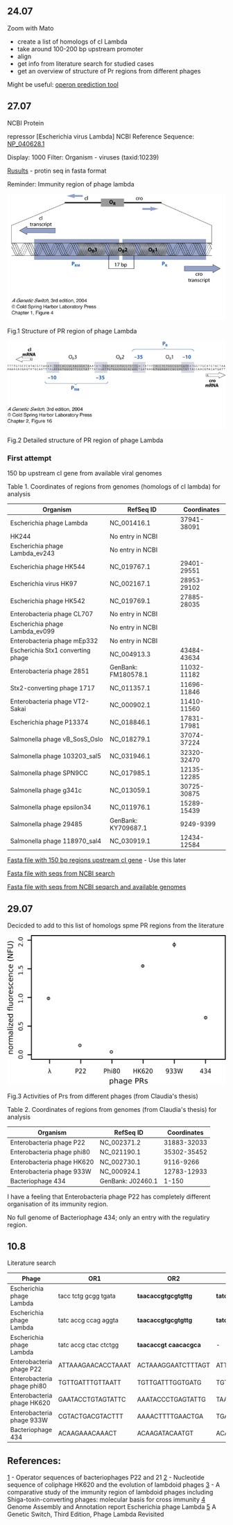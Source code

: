 ## 24.07

Zoom with Mato

- create a list of homologs of cI Lambda
- take around 100-200 bp upstream promoter
- align
- get info from literature search for studied cases
- get an overview of structure of Pr regions from different phages

Might be useful: [operon prediction tool](http://www.softberry.com/berry.phtml?topic=index&group=programs&subgroup=gfindb&gclid=Cj0KCQjwjer4BRCZARIsABK4QeUp8Z9j2BHO1GEtD2Igz7hu5hHQCUDW8dKenXb9X3W8Ym7MdT6olssaAmAWEALw_wcB)

## 27.07

NCBI Protein

repressor [Escherichia virus Lambda]
NCBI Reference Sequence: [NP_040628.1](https://www.ncbi.nlm.nih.gov/protein/NP_040628.1)

Display: 1000
Filter: Organism - viruses (taxid:10239)

[Rusults](https://github.com/agreshno/Mato/blob/master/seqdump%20(2).txt) - protin seq in fasta format

Reminder: Immunity region of phage lambda

![immunity_reg_L_phage](https://github.com/agreshno/Mato/blob/master/immunity_region_lambda_phage.jpg)

Fig.1 Structure of PR region of phage Lambda

![im_region_L_phage_seq](https://github.com/agreshno/Mato/blob/master/immunity_region_lambda_phage_seq.jpg)

Fig.2 Detailed structure of PR region of phage Lambda

### First attempt

150 bp upstream cI gene from available viral genomes

Table 1. Coordinates of regions from genomes (homologs of cI lambda) for analysis

Organism | RefSeq ID | Coordinates
--|--|--
Escherichia phage Lambda | NC_001416.1 | 37941-38091
HK244 | No entry in NCBI | 
Escherichia phage Lambda_ev243 | No entry in NCBI |
Escherichia phage HK544 | NC_019767.1 | 29401-29551
Escherichia virus HK97 | NC_002167.1 | 28953-29102
Escherichia phage HK542 | NC_019769.1 | 27885-28035
Enterobacteria phage CL707 | No entry in NCBI |
Escherichia phage Lambda_ev099 | No entry in NCBI |
Enterobacteria phage mEp332 | No entry in NCBI |
Escherichia Stx1 converting phage | NC_004913.3 | 43484-43634
Enterobacteria phage 2851 | GenBank: FM180578.1 | 11032-11182
Stx2-converting phage 1717 | NC_011357.1 | 11696-11846
Enterobacteria phage VT2-Sakai | NC_000902.1 | 11410-11560
Escherichia phage P13374 | NC_018846.1 | 17831-17981
Salmonella phage vB_SosS_Oslo | NC_018279.1 | 37074-37224
Salmonella phage 103203_sal5 | NC_031946.1 | 32320-32470
Salmonella phage SPN9CC | NC_017985.1 | 12135-12285
Salmonella phage g341c | NC_013059.1 | 30725-30875
Salmonella phage epsilon34 | NC_011976.1 | 15289-15439
Salmonella phage 29485 | GenBank: KY709687.1 | 9249-9399
Salmonella phage 118970_sal4 | NC_030919.1 | 12434-12584

[Fasta file with 150 bp regions upstream cI gene](https://github.com/agreshno/Mato/blob/master/seq/upstream_cI_phages.txt) - Use this later

[Fasta file with seqs from NCBI search](https://github.com/agreshno/Mato/blob/master/seq/cI_lambda_homoligs_complete%20seqs.txt)

[Fasta file with seqs from NCBI seqarch and available genomes](https://github.com/agreshno/Mato/blob/master/seq/cI_lambda_homologs_complete-seqs_with_genomes_av.txt)

## 29.07

Decicded to add to this list of homologs spme PR regions from the literature

![Pr_regions](https://github.com/agreshno/Mato/blob/master/rel(Lambda)_PR.png)

Fig.3 Activities of Prs from different phages (from Claudia's thesis)

Table 2. Coordinates of regions from genomes (from Claudia's thesis) for analysis

Organism | RefSeq ID | Coordinates
--|--|--
Enterobacteria phage P22 | NC_002371.2 | 31883-32033
Enterobacteria phage phi80 | NC_021190.1 | 35302-35452
Enterobacteria phage HK620 | NC_002730.1 | 9116-9266
Enterobacteria phage 933W | NC_000924.1 | 12783-12933
Bacteriophage 434 | GenBank: J02460.1 | 1-150

I have a feeling that Enterobacteria phage P22 has completely different organisation of its immunity region.

No full genome of Bacteriophage 434; only an entry with the regulatiry region.

## 10.8

Literature search

Phage | OR1 | OR2 | OR3 | OL1 | OL2 | OL3 | Ref
-|-|-|-|-|-|-|-
Escherichia phage Lambda | tacc tctg gcgg tgata | **taacaccgtgcgtgttg** | **tatcaccgcaagggata** | **tatcaccgccagtggta** | caac accg ccag agata | **tatcaccgcagatggtt** | [4]
Escherichia phage Lambda | tatc accg ccag aggta | **taacaccgtgcgtgttg** | **tatcaccgcaagggata** | **tatcaccgccagtggta** | tatc tctg gcgg tgttg | **tatcaccgcagatggtt** | [5]
Escherichia phage Lambda | tatc accg ctac ctctgg |**taacaccgt caacacgca**|-|-|-|-|-
Enterobacteria phage P22 | ATTAAAGAACACCTAAAT | ACTAAAGGAATCTTTAGT | ATTTAAGATGACTTAACT | ATTTAAGACTTCTTAATT | TTTGAAGAAAACTTAAAT | ACTTAAGTTTTTATTTGA | [1]
Enterobacteria phage phi80 | TGTTGATTTGTTAATT |  TGTTGATTTGGTGATG | TGTGGATTTGTTTACC | TGTGGATTTGTTTAAT | TGTGGAATTGTTGACC | TGTTGATTTGTTGATT | [3]
Enterobacteria phage HK620 | GAATACCTGTAGTATTC | AAATACCCTGAGTATTG | TAATAGCTAAGGTACTT | AAATACCTACAGTATTC | AAATACCTTGGGTATTT | TTATCATTATTTCATCA | [2]
Enterobacteria phage 933W | CGTACTGACGTACTTT | AAAACTTTTGAACTGA | TGAACCATCGTACTCA | TGAACCAACGAACTAT |-|-| [3]
Bacteriophage 434 | ACAAGAAACAAACT | ACAAGATACAATGT | ACAAGAAACAGTTT | ACAAGGAACAATCT | ACAATAAACAATAT | ACAATGGACAAACT | [3]

## References:

[1](https://www.sciencedirect.com/science/article/pii/0022283680901588) - Operator sequences of bacteriophages P22 and 21
[2](https://www.sciencedirect.com/science/article/pii/S0022283601948685) - Nucleotide sequence of coliphage HK620 and the evolution of lambdoid phages
[3](https://www.jstage.jst.go.jp/article/ggs/75/5/75_5_223/_article/-char/ja/) - A comparative study of the immunity region of lambdoid phages including Shiga-toxin-converting phages: molecular basis for cross immunity
[4](https://www.ncbi.nlm.nih.gov/nuccore/NC_001416.1) Genome Assembly and Annotation report Escherichia phage Lambda
[5](https://www.cshlpress.com/default.tpl?cart=1597250558181953169&fromlink=T&linkaction=full&linksortby=oop_title&--eqSKUdatarq=468) A Genetic Switch, Third Edition, Phage Lambda Revisited
